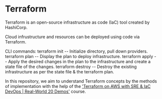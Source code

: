 # Terraform

Terraform is an open-source infrastructure as code (IaC) tool created by HashiCorp.

Cloud infrustructure and resources can be deployed using code via Terraform.

CLI commands:
terraform init -- Initialize directory, pull down providers.
terraform plan -- Display the plan to deploy infrastructure.
terraform apply -- Apply the desired changes in the plan to the infrastructure and create a state file of the changes.
terraform destroy -- Destroy the existing infrastructure as per the state file & the terraform plan.

In this repository, we aim to understand Terraform concepts by the methods of implementation with the help of the ['Terraform on AWS with SRE & IaC DevOps | Real-World 20 Demos'](https://www.udemy.com/course/terraform-on-aws-with-sre-iac-devops-real-world-demos/) course.